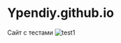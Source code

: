 # Ypendiy.github.io
Сайт с тестами
![test1](https://github.com/user-attachments/assets/c93dce4e-ac78-4f38-be3e-cbf8b5b7bc9e)
